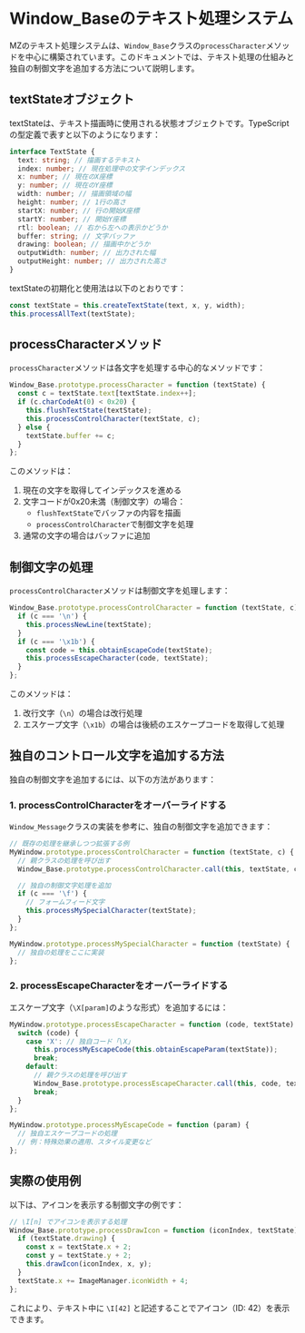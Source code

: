 # Window_Baseのテキスト処理システム

MZのテキスト処理システムは、`Window_Base`クラスの`processCharacter`メソッドを中心に構築されています。このドキュメントでは、テキスト処理の仕組みと独自の制御文字を追加する方法について説明します。

## textStateオブジェクト

textStateは、テキスト描画時に使用される状態オブジェクトです。TypeScriptの型定義で表すと以下のようになります：

```typescript
interface TextState {
  text: string; // 描画するテキスト
  index: number; // 現在処理中の文字インデックス
  x: number; // 現在のX座標
  y: number; // 現在のY座標
  width: number; // 描画領域の幅
  height: number; // 1行の高さ
  startX: number; // 行の開始X座標
  startY: number; // 開始Y座標
  rtl: boolean; // 右から左への表示かどうか
  buffer: string; // 文字バッファ
  drawing: boolean; // 描画中かどうか
  outputWidth: number; // 出力された幅
  outputHeight: number; // 出力された高さ
}
```

textStateの初期化と使用法は以下のとおりです：

```javascript
const textState = this.createTextState(text, x, y, width);
this.processAllText(textState);
```

## processCharacterメソッド

`processCharacter`メソッドは各文字を処理する中心的なメソッドです：

```javascript
Window_Base.prototype.processCharacter = function (textState) {
  const c = textState.text[textState.index++];
  if (c.charCodeAt(0) < 0x20) {
    this.flushTextState(textState);
    this.processControlCharacter(textState, c);
  } else {
    textState.buffer += c;
  }
};
```

このメソッドは：

1. 現在の文字を取得してインデックスを進める
2. 文字コードが0x20未満（制御文字）の場合：
   - `flushTextState`でバッファの内容を描画
   - `processControlCharacter`で制御文字を処理
3. 通常の文字の場合はバッファに追加

## 制御文字の処理

`processControlCharacter`メソッドは制御文字を処理します：

```javascript
Window_Base.prototype.processControlCharacter = function (textState, c) {
  if (c === '\n') {
    this.processNewLine(textState);
  }
  if (c === '\x1b') {
    const code = this.obtainEscapeCode(textState);
    this.processEscapeCharacter(code, textState);
  }
};
```

このメソッドは：

1. 改行文字（`\n`）の場合は改行処理
2. エスケープ文字（`\x1b`）の場合は後続のエスケープコードを取得して処理

## 独自のコントロール文字を追加する方法

独自の制御文字を追加するには、以下の方法があります：

### 1. processControlCharacterをオーバーライドする

`Window_Message`クラスの実装を参考に、独自の制御文字を追加できます：

```javascript
// 既存の処理を継承しつつ拡張する例
MyWindow.prototype.processControlCharacter = function (textState, c) {
  // 親クラスの処理を呼び出す
  Window_Base.prototype.processControlCharacter.call(this, textState, c);

  // 独自の制御文字処理を追加
  if (c === '\f') {
    // フォームフィード文字
    this.processMySpecialCharacter(textState);
  }
};

MyWindow.prototype.processMySpecialCharacter = function (textState) {
  // 独自の処理をここに実装
};
```

### 2. processEscapeCharacterをオーバーライドする

エスケープ文字（`\X[param]`のような形式）を追加するには：

```javascript
MyWindow.prototype.processEscapeCharacter = function (code, textState) {
  switch (code) {
    case 'X': // 独自コード「\X」
      this.processMyEscapeCode(this.obtainEscapeParam(textState));
      break;
    default:
      // 親クラスの処理を呼び出す
      Window_Base.prototype.processEscapeCharacter.call(this, code, textState);
      break;
  }
};

MyWindow.prototype.processMyEscapeCode = function (param) {
  // 独自エスケープコードの処理
  // 例：特殊効果の適用、スタイル変更など
};
```

## 実際の使用例

以下は、アイコンを表示する制御文字の例です：

```javascript
// \I[n] でアイコンを表示する処理
Window_Base.prototype.processDrawIcon = function (iconIndex, textState) {
  if (textState.drawing) {
    const x = textState.x + 2;
    const y = textState.y + 2;
    this.drawIcon(iconIndex, x, y);
  }
  textState.x += ImageManager.iconWidth + 4;
};
```

これにより、テキスト中に `\I[42]` と記述することでアイコン（ID: 42）を表示できます。
